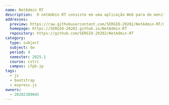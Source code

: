 ```yaml
---
name: NetAdmin RT
description:  O netAdmin RT consiste em uma aplicação Web para de monitoramento e visualização em tempo real do tráfego e status de VLaN's em Ambiente Corporativos.
addresses:
  preview: https://raw.githubusercontent.com/SERGIO-20202/NetAdmin-RT/main/preview.png
  homepage: https://SERGIO-20202.github.io/NetAdmin-RT
  repository: https://github.com/SERGIO-20202/NetAdmin-RT
category:
  type: subject
  subject: dw
  period: 4
  semester: 2025.1
  course: cstrc
  campus: ifpb-jp
tags:
  - js
  - bootstrap
  - express.js
owners:
  - 20202380045
---
```


